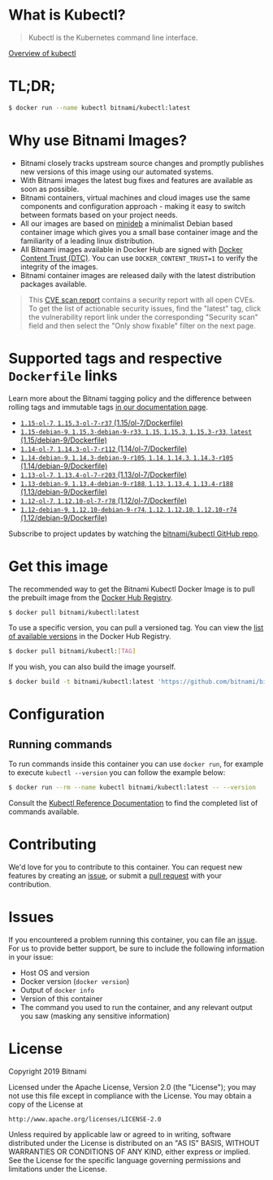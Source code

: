 
# What is Kubectl?

> Kubectl is the Kubernetes command line interface.

[Overview of kubectl](https://kubernetes.io/docs/reference/kubectl/overview/)

# TL;DR;

```bash
$ docker run --name kubectl bitnami/kubectl:latest
```

# Why use Bitnami Images?

* Bitnami closely tracks upstream source changes and promptly publishes new versions of this image using our automated systems.
* With Bitnami images the latest bug fixes and features are available as soon as possible.
* Bitnami containers, virtual machines and cloud images use the same components and configuration approach - making it easy to switch between formats based on your project needs.
* All our images are based on [minideb](https://github.com/bitnami/minideb) a minimalist Debian based container image which gives you a small base container image and the familiarity of a leading linux distribution.
* All Bitnami images available in Docker Hub are signed with [Docker Content Trust (DTC)](https://docs.docker.com/engine/security/trust/content_trust/). You can use `DOCKER_CONTENT_TRUST=1` to verify the integrity of the images.
* Bitnami container images are released daily with the latest distribution packages available.


> This [CVE scan report](https://quay.io/repository/bitnami/kubectl?tab=tags) contains a security report with all open CVEs. To get the list of actionable security issues, find the "latest" tag, click the vulnerability report link under the corresponding "Security scan" field and then select the "Only show fixable" filter on the next page.

# Supported tags and respective `Dockerfile` links

Learn more about the Bitnami tagging policy and the difference between rolling tags and immutable tags [in our documentation page](https://docs.bitnami.com/containers/how-to/understand-rolling-tags-containers/).


* [`1.15-ol-7`, `1.15.3-ol-7-r37` (1.15/ol-7/Dockerfile)](https://github.com/bitnami/bitnami-docker-kubectl/blob/1.15.3-ol-7-r37/1.15/ol-7/Dockerfile)
* [`1.15-debian-9`, `1.15.3-debian-9-r33`, `1.15`, `1.15.3`, `1.15.3-r33`, `latest` (1.15/debian-9/Dockerfile)](https://github.com/bitnami/bitnami-docker-kubectl/blob/1.15.3-debian-9-r33/1.15/debian-9/Dockerfile)
* [`1.14-ol-7`, `1.14.3-ol-7-r112` (1.14/ol-7/Dockerfile)](https://github.com/bitnami/bitnami-docker-kubectl/blob/1.14.3-ol-7-r112/1.14/ol-7/Dockerfile)
* [`1.14-debian-9`, `1.14.3-debian-9-r105`, `1.14`, `1.14.3`, `1.14.3-r105` (1.14/debian-9/Dockerfile)](https://github.com/bitnami/bitnami-docker-kubectl/blob/1.14.3-debian-9-r105/1.14/debian-9/Dockerfile)
* [`1.13-ol-7`, `1.13.4-ol-7-r203` (1.13/ol-7/Dockerfile)](https://github.com/bitnami/bitnami-docker-kubectl/blob/1.13.4-ol-7-r203/1.13/ol-7/Dockerfile)
* [`1.13-debian-9`, `1.13.4-debian-9-r188`, `1.13`, `1.13.4`, `1.13.4-r188` (1.13/debian-9/Dockerfile)](https://github.com/bitnami/bitnami-docker-kubectl/blob/1.13.4-debian-9-r188/1.13/debian-9/Dockerfile)
* [`1.12-ol-7`, `1.12.10-ol-7-r78` (1.12/ol-7/Dockerfile)](https://github.com/bitnami/bitnami-docker-kubectl/blob/1.12.10-ol-7-r78/1.12/ol-7/Dockerfile)
* [`1.12-debian-9`, `1.12.10-debian-9-r74`, `1.12`, `1.12.10`, `1.12.10-r74` (1.12/debian-9/Dockerfile)](https://github.com/bitnami/bitnami-docker-kubectl/blob/1.12.10-debian-9-r74/1.12/debian-9/Dockerfile)

Subscribe to project updates by watching the [bitnami/kubectl GitHub repo](https://github.com/bitnami/bitnami-docker-kubectl).

# Get this image

The recommended way to get the Bitnami Kubectl Docker Image is to pull the prebuilt image from the [Docker Hub Registry](https://hub.docker.com/r/bitnami/kubectl).

```bash
$ docker pull bitnami/kubectl:latest
```

To use a specific version, you can pull a versioned tag. You can view the [list of available versions](https://hub.docker.com/r/bitnami/kubectl/tags/) in the Docker Hub Registry.

```bash
$ docker pull bitnami/kubectl:[TAG]
```

If you wish, you can also build the image yourself.

```bash
$ docker build -t bitnami/kubectl:latest 'https://github.com/bitnami/bitnami-docker-kubectl.git#master:1.15/debian-9'
```

# Configuration

## Running commands

To run commands inside this container you can use `docker run`, for example to execute `kubectl --version` you can follow the example below:

```bash
$ docker run --rm --name kubectl bitnami/kubectl:latest -- --version
```

Consult the [Kubectl Reference Documentation](https://kubernetes.io/docs/reference/generated/kubectl/kubectl-commands) to find the completed list of commands available.

# Contributing

We'd love for you to contribute to this container. You can request new features by creating an [issue](https://github.com/bitnami/bitnami-docker-kubectl/issues), or submit a [pull request](https://github.com/bitnami/bitnami-docker-kubectl/pulls) with your contribution.

# Issues

If you encountered a problem running this container, you can file an [issue](https://github.com/bitnami/bitnami-docker-kubectl/issues). For us to provide better support, be sure to include the following information in your issue:

- Host OS and version
- Docker version (`docker version`)
- Output of `docker info`
- Version of this container
- The command you used to run the container, and any relevant output you saw (masking any sensitive information)

# License

Copyright 2019 Bitnami

Licensed under the Apache License, Version 2.0 (the "License");
you may not use this file except in compliance with the License.
You may obtain a copy of the License at

    http://www.apache.org/licenses/LICENSE-2.0

Unless required by applicable law or agreed to in writing, software
distributed under the License is distributed on an "AS IS" BASIS,
WITHOUT WARRANTIES OR CONDITIONS OF ANY KIND, either express or implied.
See the License for the specific language governing permissions and
limitations under the License.
